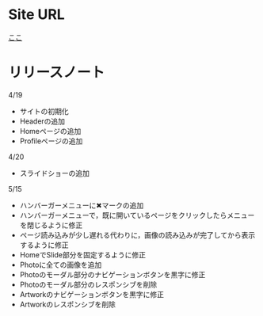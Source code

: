 # Site URL
[ここ](https://sasukenosite.vercel.app/)

# リリースノート
4/19
- サイトの初期化
- Headerの追加
- Homeページの追加
- Profileページの追加

4/20
- スライドショーの追加

5/15
- ハンバーガーメニューに✖マークの追加
- ハンバーガーメニューで，既に開いているページをクリックしたらメニューを閉じるように修正
- ページ読み込みが少し遅れる代わりに，画像の読み込みが完了してから表示するように修正
- HomeでSlide部分を固定するように修正
- Photoに全ての画像を追加
- Photoのモーダル部分のナビゲーションボタンを黒字に修正
- Photoのモーダル部分のレスポンシブを削除
- Artworkのナビゲーションボタンを黒字に修正
- Artworkのレスポンシブを削除